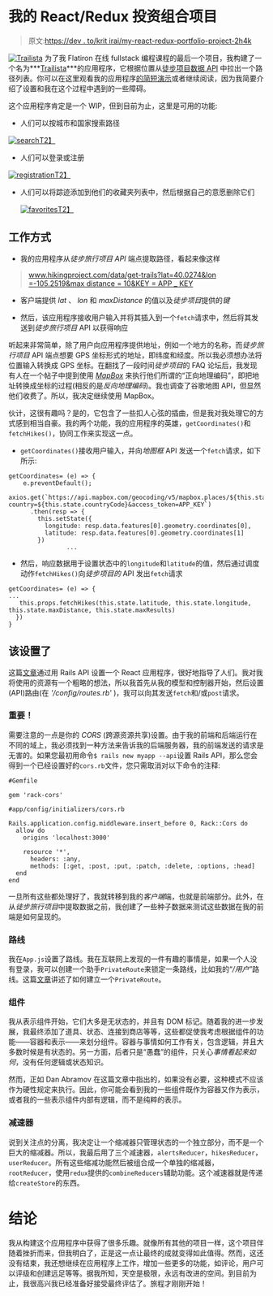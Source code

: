 # 我的 React/Redux 投资组合项目

> 原文:[https://dev . to/krit irai/my-react-redux-portfolio-project-2h4k](https://dev.to/kritirai/my-react-redux-portfolio-project-2h4k)

[![Trailista](../Images/86ea504a328a8fe27960bee084ec43ee.png)](https://res.cloudinary.com/practicaldev/image/fetch/s--RwN2c0Ey--/c_limit%2Cf_auto%2Cfl_progressive%2Cq_auto%2Cw_880/https://i.imgur.com/fla25b0.jpg) 
为了我 Flatiron 在线 fullstack 编程课程的最后一个项目，我构建了一个名为***[Trailista](https://github.com/kriti-rai/trailista)***的应用程序，它根据位置从[徒步项目数据 API](https://www.hikingproject.com/data) 中拉出一个路径列表。你可以在这里观看我的应用程序[的简短演示](https://www.youtube.com/watch?v=Tq6YfMEufpQ&t=1s)或者继续阅读，因为我简要介绍了设置和我在这个过程中遇到的一些障碍。

这个应用程序肯定是一个 WIP，但到目前为止，这里是可用的功能:

*   人们可以按城市和国家搜索路径

[![search](../Images/9ac588c59ca8c08a8574308687746728.png)T2】](https://i.giphy.com/media/lrbwszQmty9ybUdBQs/giphy.gif)

*   人们可以登录或注册

[![registration](../Images/7a93427faacb50900a5befb8948d81ca.png)T2】](https://i.giphy.com/media/j0verhIyrSczORIdK0/giphy.gif)

*   人们可以将踪迹添加到他们的收藏夹列表中，然后根据自己的意愿删除它们

    [![favorites](../Images/a6a227572f4c993fee60e669e7702614.png)T2】](https://i.giphy.com/media/mDXrTRqf6EMfTAyNat/giphy.gif)

## [](#the-way-it-works)工作方式

*   我的应用程序从*徒步旅行项目 API* 端点提取路径，看起来像这样

> [www.hikingproject.com/data/get-trails?lat=40.0274&lon =-105.2519&max distance = 10&KEY = APP _ KEY](http://www.hikingproject.com/data/get-trails?lat=40.0274&lon=-105.2519&maxDistance=10&key=APP_KEY)

*   客户端提供 *lat* 、 *lon* 和 *maxDistance* 的值以及*徒步项目*提供的*键*

*   然后，该应用程序接收用户输入并将其插入到一个`fetch`请求中，然后将其发送到*徒步旅行项目* API 以获得响应

听起来非常简单，除了用户向应用程序提供地址，例如一个地方的名称，而*徒步旅行项目* API 端点想要 GPS 坐标形式的地址，即纬度和经度。所以我必须想办法将位置输入转换成 GPS 坐标。在翻找了一段时间*徒步项目*的 FAQ 论坛后，我发现有人在一个帖子中提到使用 *[MapBox](https://docs.mapbox.com/api/search/#geocoding)* 来执行他们所谓的“正向地理编码”，即把地址转换成坐标的过程(相反的是*反向地理编码*)。我也调查了谷歌地图 API，但显然他们收费了。所以，我决定继续使用 MapBox。

伙计，这很有趣吗？是的，它包含了一些扣人心弦的插曲，但是我对我处理它的方式感到相当自豪。我的两个功能，我的应用程序的英雄，`getCoordinates()`和`fetchHikes()`，协同工作来实现这一点。

*   `getCoordinates()`接收用户输入，并向*地图框* API 发送一个`fetch`请求，如下所示:

```
getCoordinates= (e) => { 
    e.preventDefault();
    axios.get(`https://api.mapbox.com/geocoding/v5/mapbox.places/${this.state.city}.json?country=${this.state.countryCode}&access_token=APP_KEY`)
      .then(resp => {
        this.setState({
          longitude: resp.data.features[0].geometry.coordinates[0],
          latitude: resp.data.features[0].geometry.coordinates[1]
        })
                ... 
```

*   然后，响应数据用于设置状态中的`longitude`和`latitude`的值，然后通过调度动作`fetchHikes()`向*徒步项目的* API 发出`fetch`请求

```
getCoordinates= (e) => {
...
   this.props.fetchHikes(this.state.latitude, this.state.longitude, this.state.maxDistance, this.state.maxResults)
  })
} 
```

## [](#the-set-up)该设置了

这篇[文章](https://www.fullstackreact.com/articles/how-to-get-create-react-app-to-work-with-your-rails-api/)通过用 Rails API 设置一个 React 应用程序，很好地指导了人们。我对我将使用的资源有一个粗略的想法，所以我首先从我的模型和控制器开始，然后设置(API)路由(在 *'/config/routes.rb'* )，我可以向其发送`fetch`和/或`post`请求。

### [](#important)重要！

需要注意的一点是你的 *CORS* (跨源资源共享)设置。由于我的前端和后端运行在不同的域上，我必须找到一种方法来告诉我的后端服务器，我的前端发送的请求是无害的。如果您最初用命令`$ rails new myapp --api`设置 Rails API，那么您会得到一个已经设置好的`cors.rb`文件，您只需取消对以下命令的注释:

```
#Gemfile

gem 'rack-cors' 
```

```
#app/config/initializers/cors.rb

Rails.application.config.middleware.insert_before 0, Rack::Cors do
  allow do
    origins 'localhost:3000'

    resource '*',
      headers: :any,
      methods: [:get, :post, :put, :patch, :delete, :options, :head]
  end
end 
```

一旦所有这些都处理好了，我就转移到我的*客户端*端，也就是前端部分。此外，在从*徒步旅行项目*中提取数据之前，我创建了一些种子数据来测试这些数据在我的前端是如何呈现的。

### [](#routes)路线

我在`App.js`设置了路线。我在互联网上发现的一件有趣的事情是，如果一个人没有登录，我可以创建一个助手`PrivateRoute`来锁定一条路线，比如我的“*/用户*”路线。这篇[文章](https://reacttraining.com/react-router/web/example/auth-workflow)讲述了如何建立一个`PrivateRoute`。

### [](#components)组件

我从表示组件开始，它们大多是无状态的，并且有 DOM 标记。随着我的进一步发展，我最终添加了道具、状态、连接到商店等等，这些都促使我考虑根据组件的功能——容器和表示——来划分组件。容器与事情如何工作有关，包含逻辑，并且大多数时候是有状态的。另一方面，后者只是“愚蠢”的组件，只关心*事情看起来如何*，没有任何逻辑或状态知识。

然而，正如 Dan Abramov 在这篇文章中指出的，如果没有必要，这种模式不应该作为硬性规定来执行。因此，你可能会看到我的一些组件既作为容器又作为表示，或者我的一些表示组件内部有逻辑，而不是纯粹的表示。

### [](#reducers)减速器

说到关注点的分离，我决定让一个缩减器只管理状态的一个独立部分，而不是一个巨大的缩减器。所以，我最后用了三个减速器，`alertsReducer`，`hikesReducer`，`userReducer`。所有这些缩减功能然后被组合成一个单独的缩减器，`rootReducer`，使用`redux`提供的`combineReducers`辅助功能。这个减速器就是传递给`createStore`的东西。

# [](#conclusion)结论

我从构建这个应用程序中获得了很多乐趣。就像所有其他的项目一样，这个项目伴随着挫折而来，但我明白了，正是这一点让最终的成就变得如此值得。然而，这还没有结束，我还想继续在应用程序上工作，增加一些更多的功能，如评论，用户可以评级和创建远足等等。据我所知，天空是极限，永远有改进的空间。到目前为止，我很高兴我已经准备好接受最终评估了。旅程才刚刚开始！